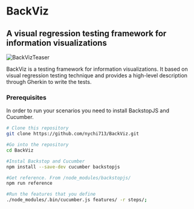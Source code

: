 # BackViz
## A visual regression testing framework for information visualizations


![BackVizTeaser](https://github.com/nychi713/BackViz/blob/master/docs/Teaser.png "BackVizTeaser")

BackViz is a testing framework for information visualizations. It based on visual regression testing technique and provides a high-level description through Gherkin to write the tests.


### Prerequisites

In order to run your scenarios you need to install BackstopJS and Cucumber.

```bash
# Clone this repository
git clone https://github.com/nychi713/BackViz.git

#Go into the repository
cd BackViz

#Instal Backstop and Cucumber
npm install --save-dev cucumber backstopjs

#Get reference. From /node_modules/backstopjs/
npm run reference

#Run the features that you define
./node_modules/.bin/cucumber.js features/ -r steps/;


